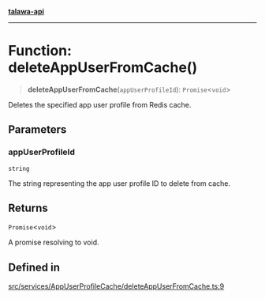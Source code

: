 [**talawa-api**](../../../../README.md)

***

# Function: deleteAppUserFromCache()

> **deleteAppUserFromCache**(`appUserProfileId`): `Promise`\<`void`\>

Deletes the specified app user profile from Redis cache.

## Parameters

### appUserProfileId

`string`

The string representing the app user profile ID to delete from cache.

## Returns

`Promise`\<`void`\>

A promise resolving to void.

## Defined in

[src/services/AppUserProfileCache/deleteAppUserFromCache.ts:9](https://github.com/Suyash878/talawa-api/blob/b5a9d8b4a1ea678a3d6f5b710b3721f91a3052fc/src/services/AppUserProfileCache/deleteAppUserFromCache.ts#L9)
